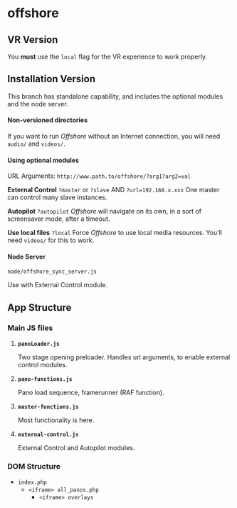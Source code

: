 # offshore


## VR Version

You **must** use the `local` flag for the VR experience to work properly.


## Installation Version

This branch has standalone capability, and includes the optional modules and the node server.

#### Non-versioned directories

If you want to run *Offshore* without an Internet connection, you will need `audio/` and `videos/`.

#### Using optional modules

URL Arguments: `http://www.path.to/offshore/?arg1?arg2=val`

**External Control** `?master` or `?slave` AND `?url=192.168.x.xxx`
One master can control many slave instances.

**Autopilot** `?autopilot`
*Offshore* will navigate on its own, in a sort of screensaver mode, after a timeout.

**Use local files** `?local`
Force *Offshore* to use local media resources. You’ll need `videos/` for this to work.


#### Node Server

`node/offshore_sync_server.js`

Use with External Control module.



## App Structure


### Main JS files

1. **`panoLoader.js`**

	Two stage opening preloader.
	Handles url arguments, to enable external control modules.

2. **`pano-functions.js`**

	Pano load sequence, framerunner (RAF function).

3. **`master-functions.js`**

	Most functionality is here.

4. **`external-control.js`**

	External Control and Autopilot modules.



### DOM Structure

* `index.php`
	* `<iframe> all_panos.php`
		* `<iframe> overlays`


